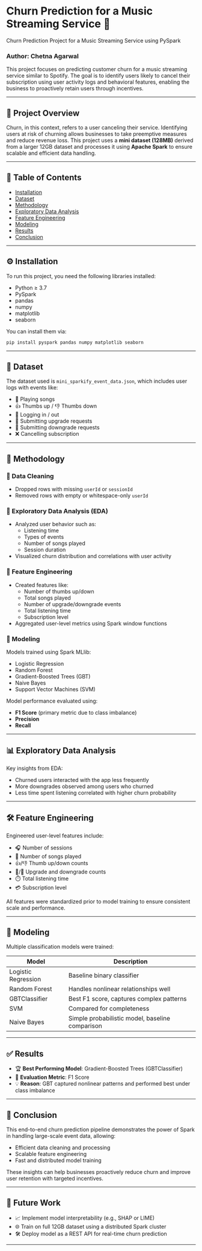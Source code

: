 # Churn Prediction for a Music Streaming Service 🎵
Churn Prediction Project for a Music Streaming Service using PySpark

### Author: Chetna Agarwal

This project focuses on predicting customer churn for a music streaming service similar to Spotify. The goal is to identify users likely to cancel their subscription using user activity logs and behavioral features, enabling the business to proactively retain users through incentives.

---

## 🧠 Project Overview

Churn, in this context, refers to a user canceling their service. Identifying users at risk of churning allows businesses to take preemptive measures and reduce revenue loss. This project uses a **mini dataset (128MB)** derived from a larger 12GB dataset and processes it using **Apache Spark** to ensure scalable and efficient data handling.

---

## 📑 Table of Contents

- [Installation](#installation)
- [Dataset](#dataset)
- [Methodology](#methodology)
- [Exploratory Data Analysis](#exploratory-data-analysis)
- [Feature Engineering](#feature-engineering)
- [Modeling](#modeling)
- [Results](#results)
- [Conclusion](#conclusion)

---

## ⚙️ Installation

To run this project, you need the following libraries installed:

- Python ≥ 3.7
- PySpark
- pandas
- numpy
- matplotlib
- seaborn

You can install them via:

```bash
pip install pyspark pandas numpy matplotlib seaborn
```


---

## 📂 Dataset

The dataset used is `mini_sparkify_event_data.json`, which includes user logs with events like:

- 🎵 Playing songs  
- 👍 Thumbs up / 👎 Thumbs down  
- 🔐 Logging in / out  
- 🔼 Submitting upgrade requests  
- 🔽 Submitting downgrade requests  
- ❌ Cancelling subscription  

---

## 🧪 Methodology

### 🔹 Data Cleaning
- Dropped rows with missing `userId` or `sessionId`
- Removed rows with empty or whitespace-only `userId`

### 🔹 Exploratory Data Analysis (EDA)
- Analyzed user behavior such as:
  - Listening time  
  - Types of events  
  - Number of songs played  
  - Session duration  
- Visualized churn distribution and correlations with user activity

### 🔹 Feature Engineering
- Created features like:
  - Number of thumbs up/down  
  - Total songs played  
  - Number of upgrade/downgrade events  
  - Total listening time  
  - Subscription level  
- Aggregated user-level metrics using Spark window functions

### 🔹 Modeling
Models trained using Spark MLlib:
- Logistic Regression  
- Random Forest  
- Gradient-Boosted Trees (GBT)  
- Naive Bayes  
- Support Vector Machines (SVM)  

Model performance evaluated using:
- **F1 Score** (primary metric due to class imbalance)  
- **Precision**  
- **Recall**

---

## 📊 Exploratory Data Analysis

Key insights from EDA:
- Churned users interacted with the app less frequently
- More downgrades observed among users who churned
- Less time spent listening correlated with higher churn probability

---

## 🛠️ Feature Engineering

Engineered user-level features include:
- 🎧 Number of sessions  
- 🎼 Number of songs played  
- 👍/👎 Thumb up/down counts  
- 🔼/🔽 Upgrade and downgrade counts  
- ⏱️ Total listening time  
- 💳 Subscription level  

All features were standardized prior to model training to ensure consistent scale and performance.

---

## 🤖 Modeling

Multiple classification models were trained:

| Model               | Description                                      |
|---------------------|--------------------------------------------------|
| Logistic Regression | Baseline binary classifier                       |
| Random Forest       | Handles nonlinear relationships well             |
| GBTClassifier       | Best F1 score, captures complex patterns         |
| SVM                 | Compared for completeness                        |
| Naive Bayes         | Simple probabilistic model, baseline comparison  |

---

## ✅ Results

- 🏆 **Best Performing Model**: Gradient-Boosted Trees (GBTClassifier)
- 📏 **Evaluation Metric**: F1 Score  
- 💡 **Reason**: GBT captured nonlinear patterns and performed best under class imbalance

---

## 📌 Conclusion

This end-to-end churn prediction pipeline demonstrates the power of Spark in handling large-scale event data, allowing:

- Efficient data cleaning and processing  
- Scalable feature engineering  
- Fast and distributed model training  

These insights can help businesses proactively reduce churn and improve user retention with targeted incentives.

---

## 🚀 Future Work

- 📈 Implement model interpretability (e.g., SHAP or LIME)  
- 🌐 Train on full 12GB dataset using a distributed Spark cluster  
- 🛠️ Deploy model as a REST API for real-time churn prediction  

---



